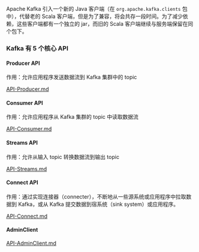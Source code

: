 Apache Kafka 引入一个新的 Java 客户端（在 `org.apache.kafka.clients` 包中），代替老的 Scala 客户端，但是为了兼容，将会共存一段时间。为了减少依赖，这些客户端都有一个独立的 jar，而旧的 Scala 客户端继续与服务端保留在同个包下。

### Kafka 有 5 个核心 API

#### Producer API

作用：允许应用程序发送数据流到 Kafka 集群中的 topic

 [API-Producer.md](Kafka-API-Java\API-Producer.md) 

#### Consumer API

作用：允许应用程序从 Kafka 集群的 topic 中读取数据流

 [API-Consumer.md](Kafka-API-Java\API-Consumer.md) 

#### Streams API

作用：允许从输入 topic 转换数据流到输出 topic

 [API-Streams.md](Kafka-API-Java\API-Streams.md) 

#### Connect API

作用：通过实现连接器（connecter），不断地从一些源系统或应用程序中拉取数据到 Kafka，或从 Kafka 提交数据到宿系统（sink system）或应用程序。

 [API-Connect.md](Kafka-API-Java\API-Connect.md) 

#### AdminClient

 [API-AdminClient.md](Kafka-API-Java\API-AdminClient.md) 